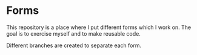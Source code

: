 # Forms

This repository is a place where I put different forms which I work on. The goal is to exercise myself and to make reusable code. 

Different branches are created to separate each form.

